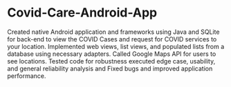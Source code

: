 # Covid-Care-Android-App
Created native Android application and frameworks using Java and SQLite for back-end to view the COVID Cases and request for COVID services to your location. Implemented web views, list views, and populated lists from a database using necessary adapters. Called Google Maps API for users to see locations. Tested code for robustness executed edge case, usability, and general reliability analysis and Fixed bugs and improved application performance.
